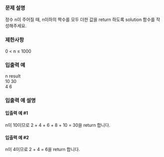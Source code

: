 ### 문제 설명
정수 n이 주어질 때, n이하의 짝수를 모두 더한 값을 return 하도록 solution 함수를 작성해주세요.

### 제한사항
0 < n ≤ 1000

### 입출력 예
n	result  
10	30  
4	6  

### 입출력 예 설명
#### 입출력 예 #1
n이 10이므로 2 + 4 + 6 + 8 + 10 = 30을 return 합니다.
#### 입출력 예 #2
n이 4이므로 2 + 4 = 6을 return 합니다.
